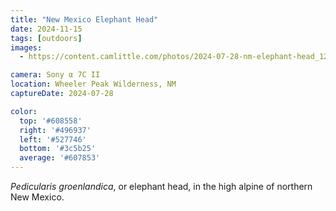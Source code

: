 ```yaml
---
title: "New Mexico Elephant Head"
date: 2024-11-15
tags: [outdoors]
images:
  - https://content.camlittle.com/photos/2024-07-28-nm-elephant-head_1280.jpg

camera: Sony α 7C II
location: Wheeler Peak Wilderness, NM
captureDate: 2024-07-28

color:
  top: '#608558'
  right: '#496937'
  left: '#527746'
  bottom: '#3c5b25'
  average: '#607853'
---
```


_Pedicularis groenlandica_, or elephant head, in the high alpine of northern New Mexico.
